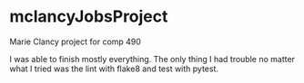# mclancyJobsProject
Marie Clancy project for comp 490

I was able to finish mostly everything. The only thing I had trouble no matter what I tried was the lint with flake8 and test with pytest. 
